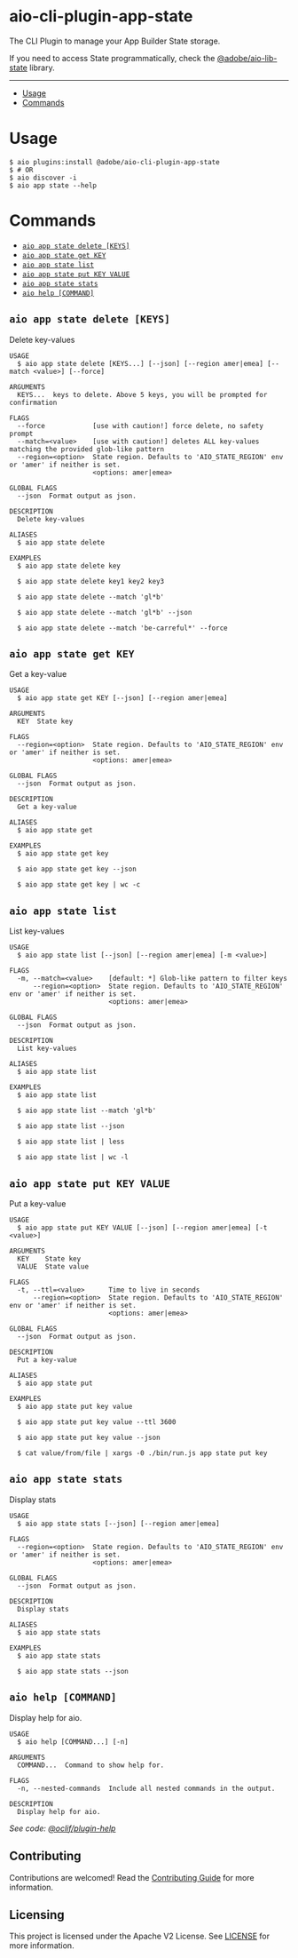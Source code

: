 # aio-cli-plugin-app-state

The CLI Plugin to manage your App Builder State storage.

If you need to access State programmatically, check the
[@adobe/aio-lib-state](https://github.com/adobe/aio-lib-state) library.

---
<!-- toc -->
* [Usage](#usage)
* [Commands](#commands)
<!-- tocstop -->

# Usage

```sh-session
$ aio plugins:install @adobe/aio-cli-plugin-app-state
$ # OR
$ aio discover -i
$ aio app state --help
```

# Commands
<!-- commands -->
* [`aio app state delete [KEYS]`](#aio-app-state-delete-keys)
* [`aio app state get KEY`](#aio-app-state-get-key)
* [`aio app state list`](#aio-app-state-list)
* [`aio app state put KEY VALUE`](#aio-app-state-put-key-value)
* [`aio app state stats`](#aio-app-state-stats)
* [`aio help [COMMAND]`](#aio-help-command)

## `aio app state delete [KEYS]`

Delete key-values

```
USAGE
  $ aio app state delete [KEYS...] [--json] [--region amer|emea] [--match <value>] [--force]

ARGUMENTS
  KEYS...  keys to delete. Above 5 keys, you will be prompted for confirmation

FLAGS
  --force            [use with caution!] force delete, no safety prompt
  --match=<value>    [use with caution!] deletes ALL key-values matching the provided glob-like pattern
  --region=<option>  State region. Defaults to 'AIO_STATE_REGION' env or 'amer' if neither is set.
                     <options: amer|emea>

GLOBAL FLAGS
  --json  Format output as json.

DESCRIPTION
  Delete key-values

ALIASES
  $ aio app state delete

EXAMPLES
  $ aio app state delete key

  $ aio app state delete key1 key2 key3

  $ aio app state delete --match 'gl*b'

  $ aio app state delete --match 'gl*b' --json

  $ aio app state delete --match 'be-carreful*' --force
```

## `aio app state get KEY`

Get a key-value

```
USAGE
  $ aio app state get KEY [--json] [--region amer|emea]

ARGUMENTS
  KEY  State key

FLAGS
  --region=<option>  State region. Defaults to 'AIO_STATE_REGION' env or 'amer' if neither is set.
                     <options: amer|emea>

GLOBAL FLAGS
  --json  Format output as json.

DESCRIPTION
  Get a key-value

ALIASES
  $ aio app state get

EXAMPLES
  $ aio app state get key

  $ aio app state get key --json

  $ aio app state get key | wc -c
```

## `aio app state list`

List key-values

```
USAGE
  $ aio app state list [--json] [--region amer|emea] [-m <value>]

FLAGS
  -m, --match=<value>    [default: *] Glob-like pattern to filter keys
      --region=<option>  State region. Defaults to 'AIO_STATE_REGION' env or 'amer' if neither is set.
                         <options: amer|emea>

GLOBAL FLAGS
  --json  Format output as json.

DESCRIPTION
  List key-values

ALIASES
  $ aio app state list

EXAMPLES
  $ aio app state list

  $ aio app state list --match 'gl*b'

  $ aio app state list --json

  $ aio app state list | less

  $ aio app state list | wc -l
```

## `aio app state put KEY VALUE`

Put a key-value

```
USAGE
  $ aio app state put KEY VALUE [--json] [--region amer|emea] [-t <value>]

ARGUMENTS
  KEY    State key
  VALUE  State value

FLAGS
  -t, --ttl=<value>      Time to live in seconds
      --region=<option>  State region. Defaults to 'AIO_STATE_REGION' env or 'amer' if neither is set.
                         <options: amer|emea>

GLOBAL FLAGS
  --json  Format output as json.

DESCRIPTION
  Put a key-value

ALIASES
  $ aio app state put

EXAMPLES
  $ aio app state put key value

  $ aio app state put key value --ttl 3600

  $ aio app state put key value --json

  $ cat value/from/file | xargs -0 ./bin/run.js app state put key
```

## `aio app state stats`

Display stats

```
USAGE
  $ aio app state stats [--json] [--region amer|emea]

FLAGS
  --region=<option>  State region. Defaults to 'AIO_STATE_REGION' env or 'amer' if neither is set.
                     <options: amer|emea>

GLOBAL FLAGS
  --json  Format output as json.

DESCRIPTION
  Display stats

ALIASES
  $ aio app state stats

EXAMPLES
  $ aio app state stats

  $ aio app state stats --json
```

## `aio help [COMMAND]`

Display help for aio.

```
USAGE
  $ aio help [COMMAND...] [-n]

ARGUMENTS
  COMMAND...  Command to show help for.

FLAGS
  -n, --nested-commands  Include all nested commands in the output.

DESCRIPTION
  Display help for aio.
```

_See code: [@oclif/plugin-help](https://github.com/oclif/plugin-help/blob/v6.2.6/src/commands/help.ts)_
<!-- commandsstop -->

## Contributing

Contributions are welcomed! Read the [Contributing Guide](CONTRIBUTING.md) for more information.

## Licensing

This project is licensed under the Apache V2 License. See [LICENSE](LICENSE) for more information.
